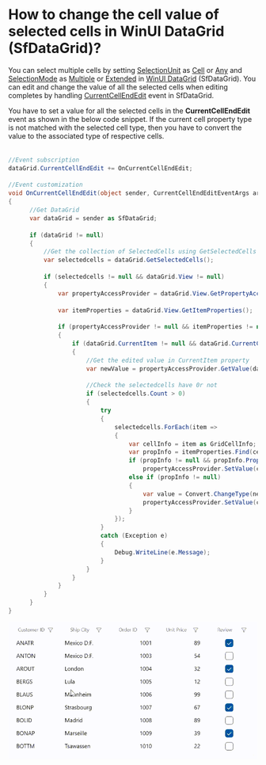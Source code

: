 # How to change the cell value of selected cells in WinUI DataGrid (SfDataGrid)?

You can select multiple cells by setting [SelectionUnit](https://help.syncfusion.com/cr/winui/Syncfusion.UI.Xaml.DataGrid.SfDataGrid.html#Syncfusion_UI_Xaml_DataGrid_SfDataGrid_SelectionUnit) as [Cell](https://help.syncfusion.com/cr/winui/Syncfusion.UI.Xaml.Grids.GridSelectionUnit.html#Syncfusion_UI_Xaml_Grids_GridSelectionUnit_Cell) or [Any](https://help.syncfusion.com/cr/winui/Syncfusion.UI.Xaml.Grids.GridSelectionUnit.html#Syncfusion_UI_Xaml_Grids_GridSelectionUnit_Any) and [SelectionMode](https://help.syncfusion.com/cr/winui/Syncfusion.UI.Xaml.Grids.SfGridBase.html#Syncfusion_UI_Xaml_Grids_SfGridBase_SelectionMode) as [Multiple](https://help.syncfusion.com/cr/winui/Syncfusion.UI.Xaml.Grids.GridSelectionMode.html#Syncfusion_UI_Xaml_Grids_GridSelectionMode_Multiple) or [Extended](https://help.syncfusion.com/cr/winui/Syncfusion.UI.Xaml.Grids.GridSelectionMode.html#Syncfusion_UI_Xaml_Grids_GridSelectionMode_Extended) in [WinUI DataGrid](https://www.syncfusion.com/winui-controls/datagrid) (SfDataGrid). You can edit and change the value of all the selected cells when editing completes by handling [CurrentCellEndEdit](https://help.syncfusion.com/cr/winui/Syncfusion.UI.Xaml.DataGrid.SfDataGrid.html#Syncfusion_UI_Xaml_DataGrid_SfDataGrid_CurrentCellEndEdit) event in SfDataGrid.

You have to set a value for all the selected cells in the **CurrentCellEndEdit** event as shown in the below code snippet. If the current cell property type is not matched with the selected cell type, then you have to convert the value to the associated type of respective cells.

```C#

//Event subscription
dataGrid.CurrentCellEndEdit += OnCurrentCellEndEdit;

//Event customization
void OnCurrentCellEndEdit(object sender, CurrentCellEndEditEventArgs args)
{
      //Get DataGrid
      var dataGrid = sender as SfDataGrid;

      if (dataGrid != null)
      {
          //Get the collection of SelectedCells using GetSelectedCells helper method
          var selectedcells = dataGrid.GetSelectedCells();

          if (selectedcells != null && dataGrid.View != null)
          {
              var propertyAccessProvider = dataGrid.View.GetPropertyAccessProvider();
              
              var itemProperties = dataGrid.View.GetItemProperties();

              if (propertyAccessProvider != null && itemProperties != null)
              {
                  if (dataGrid.CurrentItem != null && dataGrid.CurrentColumn != null && dataGrid.CurrentColumn.MappingName != null)
                  {
                      //Get the edited value in CurrentItem property
                      var newValue = propertyAccessProvider.GetValue(dataGrid.CurrentItem, dataGrid.CurrentColumn.MappingName);

                      //Check the selectedcells have 0r not
                      if (selectedcells.Count > 0)
                      {
                          try
                          {
                              selectedcells.ForEach(item =>
                              {
                                  var cellInfo = item as GridCellInfo;
                                  var propInfo = itemProperties.Find(cellInfo.Column.MappingName, true);
                                  if (propInfo != null && propInfo.PropertyType == newValue.GetType())
                                      propertyAccessProvider.SetValue(cellInfo.RowData, cellInfo.Column.MappingName, newValue);
                                  else if (propInfo != null)
                                  {
                                      var value = Convert.ChangeType(newValue, propInfo.PropertyType);
                                      propertyAccessProvider.SetValue(cellInfo.RowData, cellInfo.Column.MappingName, value);
                                  }
                              });
                          }
                          catch (Exception e)
                          {
                              Debug.WriteLine(e.Message);
                          }
                      }
                  }
              }
          }
      }
}

```

![Reflected the changed value in all selected cells](SelectedCellsEditing.gif)
